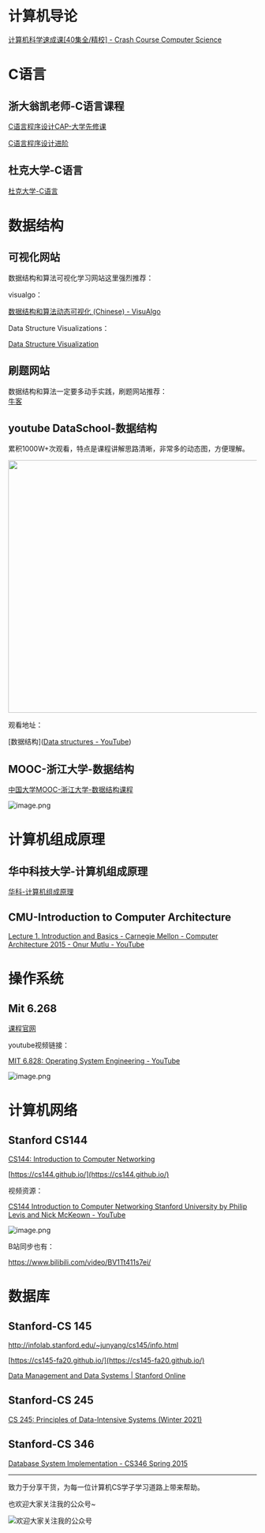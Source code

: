 # 计算机导论

[计算机科学速成课[40集全/精校] - Crash Course Computer Science](https://www.bilibili.com/video/BV1EW411u7th)


# C语言

## 浙大翁凯老师-C语言课程

[C语言程序设计CAP-大学先修课](https://link.zhihu.com/?target=https%3A//www.icourse163.org/course/ZJU-1001614008)

[C语言程序设计进阶](https://link.zhihu.com/?target=https%3A//www.icourse163.org/course/ZJU-200001)



## 杜克大学-C语言

[杜克大学-C语言](https://www.coursera.org/specializations/c-programming)



# 数据结构

## 可视化网站

数据结构和算法可视化学习网站这里强烈推荐：

visualgo：

[数据结构和算法动态可视化 (Chinese) - VisuAlgo](https://visualgo.net/zh)

Data Structure Visualizations：

[Data Structure Visualization](https://www.cs.usfca.edu/~galles/visualization/Algorithms.html)

## 刷题网站

数据结构和算法一定要多动手实践，刷题网站推荐：  
[牛客](https://www.nowcoder.com/exam/oj?tab=%E8%AF%AD%E6%B3%95%E7%AF%87&topicId=291&fromPut=pc_zh_n_meta1101_c)


## youtube DataSchool-数据结构

累积1000W+次观看，特点是课程讲解思路清晰，非常多的动态图，方便理解。

<img src="file:///Users/xiajun/Library/Application%20Support/marktext/images/2022-04-16-18-49-11-image.png" title="" alt="" width="512">

观看地址：

[数据结构]([Data structures - YouTube](https://www.youtube.com/playlist?list=PL2_aWCzGMAwI3W_JlcBbtYTwiQSsOTa6P))



## MOOC-浙江大学-数据结构

[中国大学MOOC-浙江大学-数据结构课程](https://www.icourse163.org/course/zju-93001)

![image.png](https://cdn.nlark.com/yuque/0/2021/png/640636/1638841287910-a62e1542-6045-4b07-b7f0-abc72ceb23e2.png?x-oss-process=image%2Fresize%2Cw_1200%2Climit_0)

# 计算机组成原理

## 华中科技大学-计算机组成原理

[华科-计算机组成原理](https://www.icourse163.org/course/HUST-1003159001)

## CMU-Introduction to Computer Architecture

[Lecture 1. Introduction and Basics - Carnegie Mellon - Computer Architecture 2015 - Onur Mutlu - YouTube](https://www.youtube.com/watch?v=zLP_X4wyHbY&list=RDCMUCnoYy1k6I5gLIxhlNiStrdQ&start_radio=1&rv=zLP_X4wyHbY&t=65)



# 操作系统

## Mit 6.268

[课程官网](https://pdos.csail.mit.edu/6.828/2018/schedule.html)



youtube视频链接：

[MIT 6.828: Operating System Engineering - YouTube](https://www.youtube.com/playlist?list=PLfciLKR3SgqNJKKIKUliWoNBBH1VHL3AP)

![image.png](https://cdn.nlark.com/yuque/0/2021/png/640636/1639208276846-74f080ef-db3f-46d5-a0bb-84b51346a178.png?x-oss-process=image%2Fresize%2Cw_922%2Climit_0)

# 计算机网络

## Stanford CS144

[CS144: Introduction to Computer Networking](https://www.scs.stanford.edu/10au-cs144/)

[https://cs144.github.io/](https://cs144.github.io/)



视频资源：

[CS144 Introduction to Computer Networking Stanford University by Philip Levis and Nick McKeown - YouTube](https://www.youtube.com/playlist?list=PLvFG2xYBrYAQCyz4Wx3NPoYJOFjvU7g2Z)

![image.png](https://cdn.nlark.com/yuque/0/2021/png/640636/1639208372830-d9af50b5-5ebd-4e42-a58f-1086659ca403.png?x-oss-process=image%2Fresize%2Cw_1174%2Climit_0)

B站同步也有：

https://www.bilibili.com/video/BV1Tt411s7ei/

# 数据库

## Stanford-CS 145

http://infolab.stanford.edu/~junyang/cs145/info.html

[https://cs145-fa20.github.io/](https://cs145-fa20.github.io/)

[Data Management and Data Systems | Stanford Online](https://online.stanford.edu/courses/cs145-data-management-and-data-systems)

## Stanford-CS 245

[CS 245: Principles of Data-Intensive Systems (Winter 2021)](https://web.stanford.edu/class/cs245/)

## Stanford-CS 346

[Database System Implementation - CS346 Spring 2015](https://web.stanford.edu/class/cs346/2015/)


---

致力于分享干货，为每一位计算机CS学子学习道路上带来帮助。

也欢迎大家关注我的公众号~

![欢迎大家关注我的公众号](https://github.com/xiajunhust/awosome-cs/blob/main/QR-CODE.jpg)
